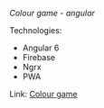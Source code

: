 *Colour game - angular*

Technologies:

*   Angular 6
*   Firebase
*   Ngrx
*   PWA

Link: [Colour game](colour-game.surge.sh)
